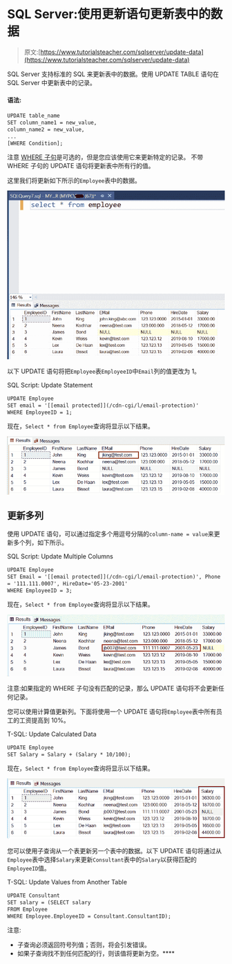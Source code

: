 # SQL Server:使用更新语句更新表中的数据

> 原文:[https://www.tutorialsteacher.com/sqlserver/update-data](https://www.tutorialsteacher.com/sqlserver/update-data)

SQL Server 支持标准的 SQL 来更新表中的数据。使用 UPDATE TABLE 语句在 SQL Server 中更新表中的记录。

#### 语法:

```
UPDATE table_name
SET column_name1 = new_value,
column_name2 = new_value,
...
[WHERE Condition]; 
```

注意 [WHERE 子句](/sqlserver/where-clause)是可选的，但是您应该使用它来更新特定的记录。 不带 WHERE 子句的 UPDATE 语句将更新表中所有行的值。

这里我们将更新如下所示的`Employee`表中的数据。

[![](img/2dd0d4f4dac2630c6b287f82b81c4462.png)](../../Content/images/sqlserver/insert3.png)

以下 UPDATE 语句将把`Employee`表`EmployeeID`中`Email`列的值更改为 1。

SQL Script: Update Statement 

```
UPDATE Employee
SET email = '[[email protected]](/cdn-cgi/l/email-protection)'
WHERE EmployeeID = 1; 
```

现在，`Select * from Employee`查询将显示以下结果。

[![](img/7213cc632af03414feffad803c8ca6c0.png)](../../Content/images/sqlserver/update1.png)

## 更新多列

使用 UPDATE 语句，可以通过指定多个用逗号分隔的`column-name = value`来更新多个列，如下所示。

SQL Script: Update Multiple Columns 

```
UPDATE Employee
SET Email = '[[email protected]](/cdn-cgi/l/email-protection)', Phone = '111.111.0007', HireDate='05-23-2001'
WHERE EmployeeID = 3; 
```

现在，`Select * from Employee`查询将显示以下结果。

[![](img/24529b6283351811500394369e8bfc81.png)](../../Content/images/sqlserver/update2.png)

注意:如果指定的 WHERE 子句没有匹配的记录，那么 UPDATE 语句将不会更新任何记录。

您可以使用计算值更新列。下面将使用一个 UPDATE 语句将`Employee`表中所有员工的工资提高到 10%。

T-SQL: Update Calculated Data 

```
UPDATE Employee 
SET Salary = Salary + (Salary * 10/100); 
```

现在，`Select * from Employee`查询将显示以下结果。

[![](img/c9af5e66d0cd6e147fde6e8f4c7e2746.png)](../../Content/images/sqlserver/update3.png)

您可以使用子查询从一个表更新另一个表中的数据。以下 UPDATE 语句将通过从`Employee`表中选择`Salary`来更新`Consultant`表中的`Salary`以获得匹配的`EmployeeID`值。

T-SQL: Update Values from Another Table 

```
UPDATE Consultant
SET salary = (SELECT salary
FROM Employee 
WHERE Employee.EmployeeID = Consultant.ConsultantID); 
```

注意:

*   子查询必须返回符号列值；否则，将会引发错误。
*   如果子查询找不到任何匹配的行，则该值将更新为空。****